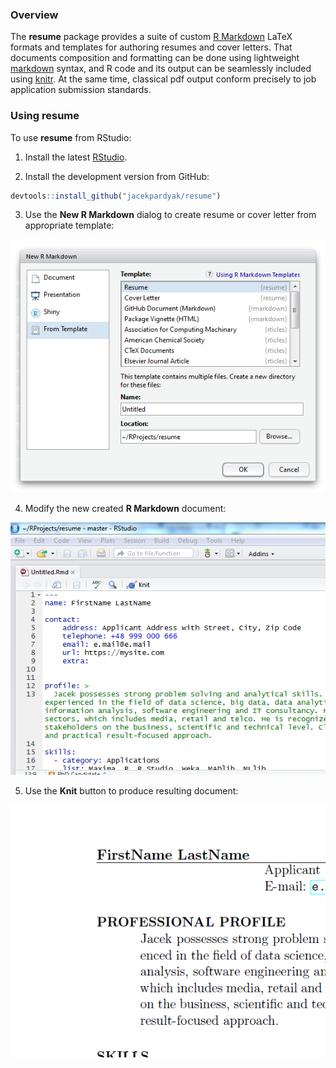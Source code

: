 ### Overview

The **resume** package provides a suite of custom [R Markdown](http://rmarkdown.rstudio.com) LaTeX formats and templates for authoring resumes and cover letters. 
That documents composition and formatting can be done using lightweight [markdown](http://rmarkdown.rstudio.com/authoring_basics.html) syntax, and R code and its output can be seamlessly included using [knitr](http://yihui.name/knitr/). At the same time, classical pdf output conform precisely to job application submission standards. 

### Using resume

To use **resume** from RStudio:

1) Install the latest [RStudio](http://www.rstudio.com/products/rstudio/download/).

2) Install the development version from GitHub:

```r
devtools::install_github("jacekpardyak/resume")
```    

3) Use the **New R Markdown** dialog to create resume or cover letter from appropriate template:

 ![New R Markdown](Capture1.PNG)

4) Modify the new created **R Markdown** document:

 ![Modify R Markdown](Capture2.PNG)

5) Use the **Knit** button to produce resulting document:

 ![PDF from R Markdown](Capture3.PNG)


